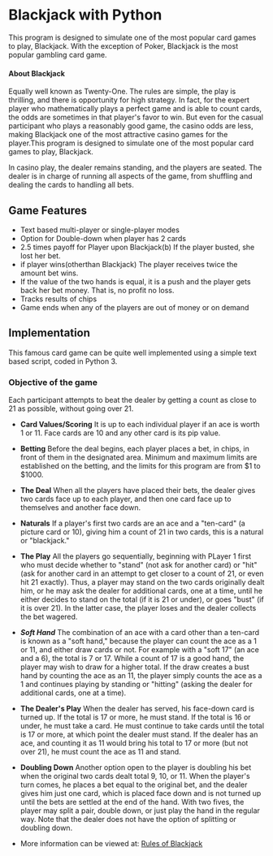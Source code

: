 # Blackjack with Python
This program is designed to simulate one of the most popular card games to play, Blackjack. With the exception of Poker, Blackjack is the most popular gambling card game. 
#### About Blackjack
Equally well known as Twenty-One. The rules are simple, the play is thrilling, and there is opportunity for high strategy. In fact, for the expert player who mathematically plays a perfect game and is able to count cards, the odds are sometimes in that player's favor to win.
But even for the casual participant who plays a reasonably good game, the casino odds are less, making Blackjack one of the most attractive casino games for the player.This program is designed to simulate one of the most popular card games to play, Blackjack. 

In casino play, the dealer remains standing, and the players are seated. The dealer is in charge of running all aspects of the game, from shuffling and dealing the cards to handling all bets.

## Game Features
- Text based multi-player or single-player modes
- Option for Double-down when player has 2 cards
- 2.5 times payoff for Player upon Blackjack(b) If the player busted, she lost her bet.
- if player wins(otherthan Blackjack) The player receives twice the amount bet wins.
- If the value of the two hands is equal, it is a push and the player gets back her bet money. That is, no profit no loss.
- Tracks results of chips
- Game ends when any of the players are out of money or on demand
## Implementation
This famous card game can be quite well implemented using a simple text based script, coded in Python 3.
### Objective of the game
Each participant attempts to beat the dealer by getting a count as close to 21 as possible, without going over 21.
- **Card Values/Scoring**
 It is up to each individual player if an ace is worth 1 or 11. Face cards are 10 and any other card is its pip value.

- **Betting**
Before the deal begins, each player places a bet, in chips, in front of them in the designated area. Minimum and maximum limits are established on the betting, and the limits for this program are from $1 to $1000.

- **The Deal**
 When all the players have placed their bets, the dealer gives two cards face up to each player, and then one card face up to themselves and another face down.

- **Naturals**
 If a player's first two cards are an ace and a "ten-card" (a picture card or 10), giving him a count of 21 in two cards, this is a natural or "blackjack." 

- **The Play**
 All the players go sequentially, beginning with PLayer 1 first who must decide whether to "stand" (not ask for another card) or "hit" (ask for another card in an attempt to get closer to a count of 21, or even hit 21 exactly). Thus, a player may stand on the two cards originally dealt him, or he may ask the dealer for additional cards, one at a time, until he either decides to stand on the total (if it is 21 or under), or goes "bust" (if it is over 21). In the latter case, the player loses and the dealer collects the bet wagered.

- ***Soft Hand***
 The combination of an ace with a card other than a ten-card is known as a "soft hand," because the player can count the ace as a 1 or 11, and either draw cards or not. For example with a "soft 17" (an ace and a 6), the total is 7 or 17. While a count of 17 is a good hand, the player may wish to draw for a higher total. If the draw creates a bust hand by counting the ace as an 11, the player simply counts the ace as a 1 and continues playing by standing or "hitting" (asking the dealer for additional cards, one at a time).

- **The Dealer's Play**
 When the dealer has served, his face-down card is turned up. If the total is 17 or more, he must stand. If the total is 16 or under, he must take a card. He must continue to take cards until the total is 17 or more, at which point the dealer must stand. If the dealer has an ace, and counting it as 11 would bring his total to 17 or more (but not over 21), he must count the ace as 11 and stand. 

- **Doubling Down**
 Another option open to the player is doubling his bet when the original two cards dealt total 9, 10, or 11. When the player's turn comes, he places a bet equal to the original bet, and the dealer gives him just one card, which is placed face down and is not turned up until the bets are settled at the end of the hand. With two fives, the player may split a pair, double down, or just play the hand in the regular way. Note that the dealer does not have the option of splitting or doubling down.


- More information can be viewed at: [Rules of Blackjack](http://www.bicyclecards.com/how-to-play/blackjack/#sthash.JBVMjJeE.dpuf)
